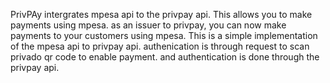 PrivPAy intergrates mpesa api to the privpay api. This allows you to make payments using mpesa. as an issuer to privpay, you can now make payments to your customers using mpesa. This is a simple implementation of the mpesa api to privpay api.
authenication is through request to scan privado qr code to enable payment. and authentication is done through the privpay api.
